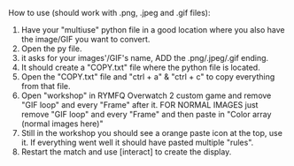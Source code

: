 How to use (should work with .png, .jpeg and .gif files):
1. Have your "multiuse" python file in a good location where you also have the image/GIF you want to convert.
2. Open the py file.
3. it asks for your images'/GIF's name, ADD the .png/.jpeg/.gif ending.
4. It should create a "COPY.txt" file where the python file is located.
5. Open the "COPY.txt" file and "ctrl + a" & "ctrl + c" to copy everything from that file.
6. Open "workshop" in RYMFQ Overwatch 2 custom game and remove "GIF loop" and every "Frame" after it. FOR NORMAL IMAGES just remove "GIF loop" and every "Frame" and then paste in "Color array (normal images here)"
7. Still in the workshop you should see a orange paste icon at the top, use it. If everything went well it should have pasted multiple "rules".
8. Restart the match and use [interact] to create the display.
